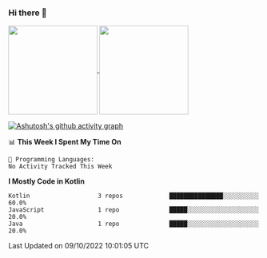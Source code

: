 ### Hi there 👋

<a href="https://github.com/search?o=desc&q=author%3Abushiyi&s=committer-date&type=Commits">
  <img align="center" height = "178" src="https://github-readme-stats.vercel.app/api?username=bushiyi&count_private=true&show_icons=true&theme=noctis_minimus&hide=contribs&include_all_commits=true" />
</a>
<a href="https://github.com/bushiyi?tab=repositories">
  <img align="center" height = "178" src="https://github-readme-stats.vercel.app/api/top-langs/?username=bushiyi&count_private=true&theme=noctis_minimus" />
</a>

[![Ashutosh's github activity graph](https://activity-graph.herokuapp.com/graph?username=bushiyi&theme=react&bg_color=1B2932&point=698B69&line=698B69)](https://github.com/ashutosh00710/github-readme-activity-graph)

<!--START_SECTION:waka-->
📊 **This Week I Spent My Time On** 

```text
💬 Programming Languages: 
No Activity Tracked This Week

```

**I Mostly Code in Kotlin** 

```text
Kotlin                   3 repos             ███████████████░░░░░░░░░░   60.0% 
JavaScript               1 repo              █████░░░░░░░░░░░░░░░░░░░░   20.0% 
Java                     1 repo              █████░░░░░░░░░░░░░░░░░░░░   20.0%

```



 Last Updated on 09/10/2022 10:01:05 UTC
<!--END_SECTION:waka-->
